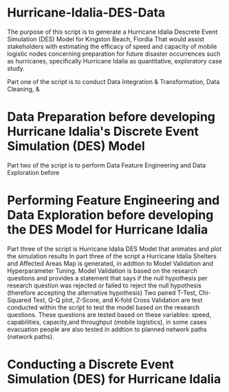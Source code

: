 # Hurricane-Idalia-DES-Data
The purpose of this script is to generate a Hurricane Idalia Descrete Event Simulation (DES) Model for Kingston Beach, Flordia 
That would assist stakeholders with estimating the efficacy of speed and capacity of mobile logistic nodes concerning preparation for future disaster occurrences such as hurricanes, specifically Hurricane Idalia as quantitative, exploratory case study.  

Part one of the script is to conduct Data Integration & Transformation, Data Cleaning, &
# Data Preparation before developing Hurricane Idalia's Discrete Event Simulation (DES) Model 

Part two of the script is to perform Data Feature Engineering and Data Exploration before 
# Performing Feature Engineering and Data Exploration before developing the DES Model for Hurricane Idalia

Part three of the script is Hurricane Idalia DES Model that animates and plot the simulation results
In part three of the script a Hurricane Idalia Shelters and Affected Areas Map is generated, in addtion to Model Validation and Hyperparameter Tuning.
Model Validation is based on the research questions and provides a statement that says if the null hypothesis per research question was rejected or failed to reject the null hypothesis (therefore accepting the alternative hypothesis)
Two paired T-Test, Chi-Squared Test, Q-Q plot, Z-Score, and K-fold Cross Validation are test conducted within the script to test the model based on the research questions.
These questions are tested based on these variables: speed, capabilities, capacity,and throughput (mobile logistics), in some cases evacuation people are also tested in addtion to planned network paths (network paths). 
# Conducting a Discrete Event Simulation (DES) for Hurricane Idalia
